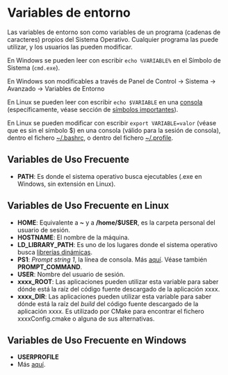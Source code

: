 # Variables de entorno

Las variables de entorno son como variables de un programa (cadenas de caracteres) propios del Sistema Operativo. Cualquier programa las puede utilizar, y los usuarios las pueden modificar.

En Windows se pueden leer con escribir `echo %VARIABLE%` en el Símbolo de Sistema (`cmd.exe`).

En Windows son modificables a través de Panel de Control -\> Sistema -\> Avanzado -\> Variables de Entorno

En Linux se pueden leer con escribir `echo $VARIABLE` en una [consola](linux/bash.md) (específicamente, véase sección de [símbolos importantes](linux/bash#símbolos-importantes)).

En Linux se pueden modificar con escribir `export VARIABLE=valor` (véase que es sin el símbolo $) en una consola (válido para la sesión de consola), dentro el fichero [~/.bashrc](linux/configuration-files.md#bashrc), o dentro del fichero [~/.profile](linux/configuration-files.md#profile).

## Variables de Uso Frecuente

- **PATH**: Es donde el sistema operativo busca ejecutables (.exe en Windows, sin extensión en Linux).

## Variables de Uso Frecuente en Linux

- **HOME**: Equivalente a **~** y a **/home/$USER**, es la carpeta personal del usuario de sesión.
- **HOSTNAME**: El nombre de la máquina.
- **LD\_LIBRARY\_PATH**: Es uno de los lugares donde el sistema operativo busca [librerías dinámicas](programming/libs.md).
- **PS1**: *Prompt string 1*, la línea de consola. Más [aquí](https://www.linuxnix.com/linuxunix-shell-ps1-prompt-explained-in-detail/). Véase también **PROMPT_COMMAND**.
- **USER**: Nombre del usuario de sesión.
- **xxxx\_ROOT**: Las aplicaciones pueden utilizar esta variable para saber dónde está la raíz del código fuente descargado de la aplicación xxxx.
- **xxxx\_DIR**: Las aplicaciones pueden utilizar esta variable para saber dónde está la raíz del *build* del código fuente descargado de la aplicación xxxx. Es utilizado por CMake para encontrar el fichero xxxxConfig.cmake o alguna de sus alternativas.

## Variables de Uso Frecuente en Windows

- **USERPROFILE**
- Más [aquí](http://technet.microsoft.com/en-us/library/cc749104(v=ws.10).aspx).
